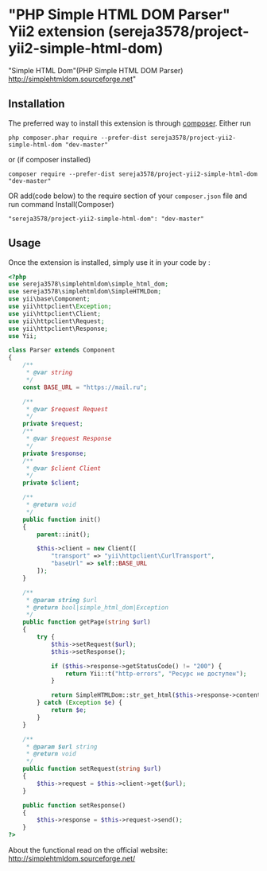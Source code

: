 "PHP Simple HTML DOM Parser" Yii2 extension (sereja3578/project-yii2-simple-html-dom)
===============
"Simple HTML Dom"(PHP Simple HTML DOM Parser) http://simplehtmldom.sourceforge.net"

Installation
------------

The preferred way to install this extension is through [composer](http://getcomposer.org/download/).
Either run
```
php composer.phar require --prefer-dist sereja3578/project-yii2-simple-html-dom "dev-master"
```
or (if composer installed)
```
composer require --prefer-dist sereja3578/project-yii2-simple-html-dom "dev-master"
```
OR add(code below) to the require section of your `composer.json` file and run command Install(Composer)
```
"sereja3578/project-yii2-simple-html-dom": "dev-master"
```

Usage
-----

Once the extension is installed, simply use it in your code by  :

```php
<?php
use sereja3578\simplehtmldom\simple_html_dom;
use sereja3578\simplehtmldom\SimpleHTMLDom;
use yii\base\Component;
use yii\httpclient\Exception;
use yii\httpclient\Client;
use yii\httpclient\Request;
use yii\httpclient\Response;
use Yii;

class Parser extends Component
{
    /**
     * @var string
     */
    const BASE_URL = "https://mail.ru";

    /**
     * @var $request Request
     */
    private $request;
    /**
     * @var $request Response
     */
    private $response;
    /**
     * @var $client Client
     */
    private $client;

    /**
     * @return void
     */
    public function init()
    {
        parent::init();

        $this->client = new Client([
            "transport" => "yii\httpclient\CurlTransport",
            "baseUrl" => self::BASE_URL
        ]);
    }

    /**
     * @param string $url
     * @return bool|simple_html_dom|Exception
     */
    public function getPage(string $url)
    {
        try {
            $this->setRequest($url);
            $this->setResponse();

            if ($this->response->getStatusCode() != "200") {
                return Yii::t("http-errors", "Ресурс не доступен");
            }

            return SimpleHTMLDom::str_get_html($this->response->content);
        } catch (Exception $e) {
            return $e;
        }
    }

    /**
     * @param $url string
     * @return void
     */
    public function setRequest(string $url)
    {
        $this->request = $this->client->get($url);
    }

    public function setResponse()
    {
        $this->response = $this->request->send();
    }
?>
```
About the functional read on the official website: http://simplehtmldom.sourceforge.net/
